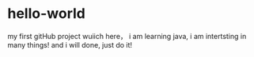 # hello-world
my first gitHub project
wuiich here， i am learning java, i am intertsting in many things! and  i will done, just do it!
